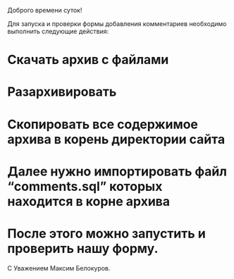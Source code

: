 Доброго времени суток!

Для запуска и проверки формы добавления комментариев необходимо выполнить следующие действия:
# Скачать архив с файлами 
# Разархивировать 
# Скопировать все содержимое архива в корень директории сайта
# Далее нужно импортировать файл  “comments.sql” которых находится в корне архива
# После этого можно запустить и проверить нашу форму.



С Уважением
Максим Белокуров.
